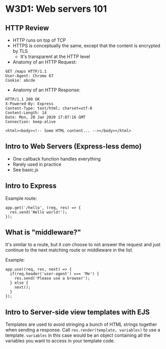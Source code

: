 W3D1: Web servers 101
=====================

HTTP Review
-----------

- HTTP runs on top of TCP
- HTTPS is conceptually the same, except that the content is encrypted by TLS
  - It's transparent at the HTTP level
- Anatomy of an HTTP Request:
```
GET /maps HTTP/1.1
User-Agent: Chrome 67
Cookie: abcde

```
- Anatomy of an HTTP Response:
```
HTTP/1.1 200 OK
X-Powered-By: Express
Content-Type: text/html; charset=utf-8
Content-Length: 14
Date: Mon, 20 Jan 2020 17:07:16 GMT
Connection: keep-alive

<html><body><!-- Some HTML content... --></body></html>
```

Intro to Web Servers (Express-less demo)
----------------------------------------
- One callback function handles everything
- Rarely used in practice
- See basic.js

Intro to Express
----------------
Example route:
```
app.get('/hello', (req, res) => {
  res.send('Hello world!');
});
```

What is "middleware?"
---------------------
It's similar to a route, but it _can_ choose to not answer the request and just continue to the next matching route or middleware in the list.

Example:
```
app.use((req, res, next) => {
  if(req.header('user-agent') === 'Me') {
    res.send('Please use a browser');
  } else {
    next();
  }
});
```

Intro to Server-side view templates with EJS
--------------------------------------------

Templates are used to avoid stringing a bunch of HTML strings together when sending a response. Call `res.render(template, variables)` to use a template. `variables` in this case would be an object containing all the variables you want to access in your template code.

